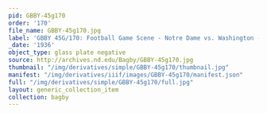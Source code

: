 ```yaml
---
pid: GBBY-45g170
order: '170'
file_name: GBBY-45g170.jpg
label: 'GBBY 45G/170: Football Game Scene - Notre Dame vs. Washington - 1936'
_date: '1936'
object_type: glass plate negative
source: http://archives.nd.edu/Bagby/GBBY-45g170.jpg
thumbnail: "/img/derivatives/simple/GBBY-45g170/thumbnail.jpg"
manifest: "/img/derivatives/iiif/images/GBBY-45g170/manifest.json"
full: "/img/derivatives/simple/GBBY-45g170/full.jpg"
layout: generic_collection_item
collection: bagby
---
```

